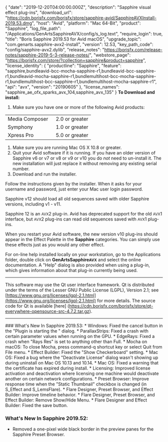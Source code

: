 {
  "date": "2019-12-20T04:00:00.000Z",
  "description": "Sapphire visual effect plug-ins",
  "download_url": "https://cdn.borisfx.com/borisfx/store/sapphire-avid/SapphireAVXInstall-2019.53.dmg",
  "host": "Avid",
  "platform": "Mac 64-Bit",
  "product": "Sapphire",
  "log_file_path": "/Applications/GenArtsSapphireAVX/config/s_log.text",
  "require_login": true,
  "title": "Boris Sapphire 2019.53 for Avid macOS",
  "upgrade_topic": "com.genarts.sapphire-avx2-install",
  "version": 12.53,
  "key_path_code": "config/sapphire-avx2.dylib",
  "release_notes": "https://borisfx.com/release-notes/sapphire-2019-5-3-release-notes/",
  "webstore_page": "https://borisfx.com/store/?collection=sapphire&product=sapphire",
  "license_identity": {
    "productline": "Sapphire",
    "feature": "sapphire,bundleavid-bcc-mocha-sapphire-r1,bundleavid-bcc-sapphire-r1,bundleavid-mocha-sapphire-r1,bundlemultihost-bcc-mocha-sapphire-r1,bundlemultihost-bcc-sapphire-r1,bundlemultihost-mocha-sapphire-r1",
    "api": "avx",
    "version": "20190605"
  },
  "license_names": "sapphire_ae_ofx_sparks_avx_104,sapphire_avx_135"
}
**To Download and install:**

1. Make sure you have one or more of the following Avid products:

<table border="0" cellpadding="0" cellspacing="0">

<tbody>

<tr>

<td>Media Composer  </td>

<td>2.0 or greater</td>

</tr>

<tr>

<td>Symphony</td>

<td>1.0 or greater</td>

</tr>

<tr>

<td>Xpress Pro</td>

<td>5.0 or greater</td>

</tr>

</tbody>

</table>

1. Make sure you are running Mac OS X 10.8 or greater.
2. Quit your Avid software if it is running. If you have an older version of Sapphire v6 or v7 or v8 or v9 or v10 you do _not_ need to un-install it. The new installation will just replace it without removing any existing serial number.
3. Download and run the installer.

Follow the instructions given by the installer. When it asks for your username and password, just enter your Mac user login password.

Sapphire v12 should load all old sequences saved with older Sapphire versions, including v1 - v11.

Sapphire 12 is an <small>AVX</small>2 plug-in. Avid has deprecated support for the old <small>AVX</small>1 interface, but <small>AVX</small>2 plug-ins can read old sequences saved with <small>AVX</small>1 plug-ins.

When you restart your Avid software, the new version v10 plug-ins should appear in the Effect Palette in the **Sapphire** categories. You can simply use these effects just as you would any other effect.

For on-line help installed locally on your workstation, go to the Applications folder, double click on **GenArtsSapphire<small>AVX</small>** and select the online documentation. A "Help" dialog is also provided when using a plug-in, which gives information about that plug-in currently being used.

---

This software may use the Qt user interface framework. Qt is distributed under the terms of the Lesser GNU Public License (LGPL), Version 2.1; see [https://www.gnu.org/licenses/lgpl-2.1.html](https://www.gnu.org/licenses/lgpl-2.1.html) for more details. The source code for Qt is available \[here\] (https://cdn.borisfx.com/borisfx/store/qt-everywhere-opensource-src-4.7.2.tar.gz).

<hr>
### What's New In Sapphire 2019.53:
* Windows: Fixed the cancel button in the "Plugin is starting the <App>" dialog.
* ParallaxStrips: Fixed a crash with certain parameter values when running on the GPU.
* EdgeRays: Fixed a crash when "Rays Res" is set to anything other than Full.
* Mocha on macOS: To close Mocha, press command-q shortcut key or select Quit from File menu.
* Effect Builder: Fixed the "Show Checkerboard" setting.
* Mac OS: Fixed a bug where the "Deactivate License" dialog wasn't showing up during uninstall on Mac OS 10.13 and 10.14.
* Mac OS: Fixed a warning that the certificate has expired during install.
* Licensing: Improved license activation and deactivation where licensing one machine would deactivate another on certain network configurations.
* Preset Browser: Improve response time when the "Static Thumbnail" checkbox is changed (in S_Effect and S_LemsFlare).
* Flare Designer, Preset Browser, and Effect Builder: Improve timeline behavior.
* Flare Designer, Preset Browser, and Effect Builder: Remove Show/Hide Menu.
* Flare Designer and Effect Builder: Fixed the save button.

### What's New In Sapphire 2019.52:
* Removed a one-pixel wide black border in the preview panes for the Sapphire Preset Browser.
